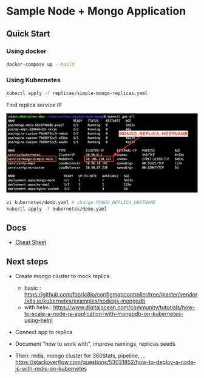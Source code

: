 # Sample Node + Mongo Application

## Quick Start

### Using docker

```bash
docker-compose up --build
```

### Using Kubernetes

```bash
kubectl apply -f replicas/simple-mongo-replicas.yaml
```

Find replica service IP

![cli find replica IP](docs/img/kubectl-mongo_replica_hostname.png)

```bash
vi kubernetes/demo.yaml # change MONGO_REPLICA_HOSTNAME
kubectl apply -f kubernetes/demo.yaml
```


## Docs

* [Cheat Sheet](docs/Cheatsheet.md)



## Next steps

* Create mongo cluster to mock replica
  * basic : https://github.com/fabric8io/configmapcontroller/tree/master/vendor/k8s.io/kubernetes/examples/nodesjs-mongodb
  * with helm : https://www.digitalocean.com/community/tutorials/how-to-scale-a-node-js-application-with-mongodb-on-kubernetes-using-helm

* Connect app to replica

* Document "how to work with", improve namings, replicas seeds

* Then: redis, mongo cluster for 360Stats, pipeline, ...
https://stackoverflow.com/questions/53031852/how-to-deploy-a-node-js-with-redis-on-kubernetes

